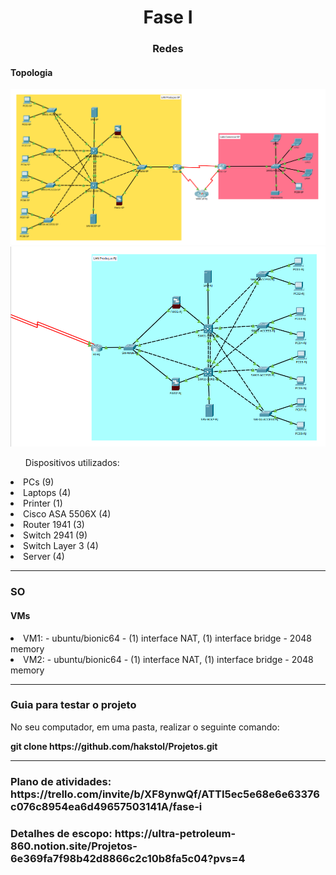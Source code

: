 <h1 align="center">Fase I</h1>

<h3 align="center">Redes</h3>

<h4>Topologia</h4>
<img src="https://github.com/hakstol/Projetos/blob/main/Fase%20I/Redes/topologia-pt1.png" /img>
<img src="https://github.com/hakstol/Projetos/blob/main/Fase%20I/Redes/topologia-pt2.png" /img>

<ul align="left">Dispositivos utilizados:</ul>
<li>PCs (9)</li>
<li>Laptops (4)</li>
<li>Printer (1)</li>
<li>Cisco ASA 5506X (4)</li>
<li>Router 1941 (3)</li>
<li>Switch 2941 (9)</li>
<li>Switch Layer 3 (4)</li>
<li>Server (4)</li>

<hr /hr>

<h3>SO</h3>

<h4 align="left">VMs</h4>
<li>VM1:
- ubuntu/bionic64
- (1) interface NAT, (1) interface bridge
- 2048 memory
  
</li>
<li>VM2: 
- ubuntu/bionic64
- (1) interface NAT, (1) interface bridge
- 2048 memory
</li>

<hr /hr>

<h3>Guia para testar o projeto</h3>

<p align="left">No seu computador, em uma pasta, realizar o seguinte comando:</p>
<p align="left"><strong>git clone https://github.com/hakstol/Projetos.git</strong></p>

<hr /hr>

<h3 align="left">Plano de atividades: https://trello.com/invite/b/XF8ynwQf/ATTI5ec5e68e6e63376c076c8954ea6d49657503141A/fase-i</h3>
<h3 align="left">Detalhes de escopo: https://ultra-petroleum-860.notion.site/Projetos-6e369fa7f98b42d8866c2c10b8fa5c04?pvs=4</h3>
